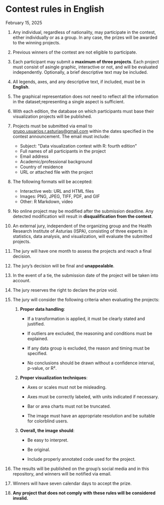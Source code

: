 # Contest rules in English

February 15, 2025

1. Any individual, regardless of nationality, may participate in the contest, either individually or as a group. In any case, the prizes will be awarded to the winning projects.

2. Previous winners of the contest are not eligible to participate.

3. Each participant may submit a **maximum of three projects**. Each project must consist of asingle graphic, interactive or not, and will be evaluated independently. Optionally, a brief descriptive text may be included.

4. All legends, axes, and any descriptive text, if included, must be in **English**.

5. The graphical representation does not need to reflect all the information in the dataset;representing a single aspect is sufficient.

6. With each edition, the database on which participants must base their visualization projects will be published.

7. Projects must be submitted via email to [grupo.usuarios.r.asturias\@gmail.com](mailto:grupousuariosrasturias@gmail.com) within the dates specified in the contest announcement. The email must include:
    - Subject: "Data visualization contest with R: fourth edition"
    - Full names of all participants in the project
    - Email address
    - Academic/professional background
    - Country of residence
    - URL or attached file with the project

8. The following formats will be accepted:
    - Interactive web: URL and HTML files
    - Images: PNG, JPEG, TIFF, PDF, and GIF
    - Other: R Markdown, video

9. No online project may be modified after the submission deadline. Any detected modification will result in **disqualification from the contest**.

10. An external jury, independent of the organizing group and the Health Research Institute of Asturias (ISPA), consisting of three experts in statistics, data analysis, and visualization, will evaluate the submitted projects.

11. The jury will have one month to assess the projects and reach a final decision.

12. The jury’s decision will be final and **unappealable**.

13. In the event of a tie, the submission date of the project will be taken into account.

14. The jury reserves the right to declare the prize void.

15. The jury will consider the following criteria when evaluating the projects:

    1. **Proper data handling**:

        - If a transformation is applied, it must be clearly stated and justified.

        - If outliers are excluded, the reasoning and conditions must be explained.

        - If any data group is excluded, the reason and timing must be specified.

        - No conclusions should be drawn without a confidence interval, p-value, or R².

    2. **Proper visualization techniques**:

        - Axes or scales must not be misleading.

        - Axes must be correctly labeled, with units indicated if necessary.

        - Bar or area charts must not be truncated.

        - The image must have an appropriate resolution and be suitable for colorblind users.

    3. **Overall, the image should**:

        - Be easy to interpret.

        - Be original.

        - Include properly annotated code used for the project.

16. The results will be published on the group’s social media and in this repository, and winners will be notified via email.

17. Winners will have seven calendar days to accept the prize.

18. **Any project that does not comply with these rules will be considered invalid.**